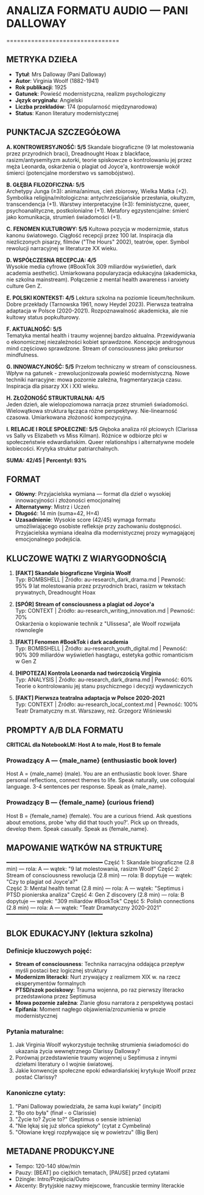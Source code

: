 # ANALIZA FORMATU AUDIO — PANI DALLOWAY
================================

## METRYKA DZIEŁA
- **Tytuł**: Mrs Dalloway (Pani Dalloway) 
- **Autor**: Virginia Woolf (1882-1941)
- **Rok publikacji**: 1925
- **Gatunek**: Powieść modernistyczna, realizm psychologiczny
- **Język oryginału**: Angielski
- **Liczba przekładów**: 174 (popularność międzynarodowa)
- **Status**: Kanon literatury modernistycznej

## PUNKTACJA SZCZEGÓŁOWA

**A. KONTROWERSYJNOŚĆ: 5/5**
Skandale biograficzne (9 lat molestowania przez przyrodnich braci), Dreadnought Hoax z blackface, rasizm/antysemityzm autorki, teorie spiskowcze o kontrolowaniu jej przez męża Leonarda, oskarżenia o plagiat od Joyce'a, kontrowersje wokół śmierci (potencjalne morderstwo vs samobójstwo).

**B. GŁĘBIA FILOZOFICZNA: 5/5**  
Archetypy Junga (≥3): anima/animus, cień zbiorowy, Wielka Matka (+2). Symbolika religijna/mitologiczna: antychrześcijańskie przesłania, okultyzm, transcendencja (+1). Warstwy interpretacyjne (≥3): feministyczne, queer, psychoanalityczne, postkolonialne (+1). Metafory egzystencjalne: śmierć jako komunikacja, strumień świadomości (+1).

**C. FENOMEN KULTUROWY: 5/5**
Kultowa pozycja w modernizmie, status kanonu światowego. Ciągłość recepcji przez 100 lat. Inspiracja dla niezliczonych pisarzy, filmów ("The Hours" 2002), teatrów, oper. Symbol rewolucji narracyjnej w literaturze XX wieku.

**D. WSPÓŁCZESNA RECEPCJA: 4/5**  
Wysokie media cyfrowe (#BookTok 309 miliardów wyświetleń, dark academia aesthetic). Umiarkowana popularyzacja edukacyjna (akademicka, nie szkolna mainstream). Połączenie z mental health awareness i anxiety culture Gen Z.

**E. POLSKI KONTEKST: 4/5**
Lektura szkolna na poziomie liceum/technikum. Dobre przekłady (Tarnowska 1961, nowy Heydel 2023). Pierwsza teatralna adaptacja w Polsce (2020-2021). Rozpoznawalność akademicka, ale nie kultowy status popkulturowy.

**F. AKTUALNOŚĆ: 5/5**  
Tematyka mental health i traumy wojennej bardzo aktualna. Przewidywania o ekonomicznej niezależności kobiet sprawdzone. Koncepcje androgynous mind częściowo sprawdzone. Stream of consciousness jako prekursor mindfulness.

**G. INNOWACYJNOŚĆ: 5/5**
Przełom techniczny w stream of consciousness. Wpływ na gatunek - zrewolucjonizowała powieść modernistyczną. Nowe techniki narracyjne: mowa pozornie zależna, fragmentaryzacja czasu. Inspiracja dla pisarzy XX i XXI wieku.

**H. ZŁOŻONOŚĆ STRUKTURALNA: 4/5**  
Jeden dzień, ale wielopoziomowa narracja przez strumień świadomości. Wielowątkowa struktura łącząca różne perspektywy. Nie-linearność czasowa. Umiarkowana złożoność kompozycyjna.

**I. RELACJE I ROLE SPOŁECZNE: 5/5**
Głęboka analiza ról płciowych (Clarissa vs Sally vs Elizabeth vs Miss Kilman). Różnice w odbiorze płci w społeczeństwie edwardiańskim. Queer relationships i alternatywne modele kobiecości. Krytyka struktur patriarchalnych.

**SUMA: 42/45 | Percentyl: 93%**

## FORMAT
- **Główny**: Przyjacielska wymiana — format dla dzieł o wysokiej innowacyjności i złożoności emocjonalnej  
- **Alternatywny**: Mistrz i Uczeń
- **Długość**: 14 min (suma=42, H=4)
- **Uzasadnienie**: Wysokie score (42/45) wymaga formatu umożliwiającego osobiste refleksje przy zachowaniu dostępności. Przyjacielska wymiana idealna dla modernistycznej prozy wymagającej emocjonalnego podejścia.

## KLUCZOWE WĄTKI Z WIARYGODNOŚCIĄ

1. **[FAKT] Skandale biograficzne Virginia Woolf**  
   Typ: BOMBSHELL | Źródło: au-research_dark_drama.md | Pewność: 95%
   9 lat molestowania przez przyrodnich braci, rasizm w tekstach prywatnych, Dreadnought Hoax

2. **[SPÓR] Stream of consciousness a plagiat od Joyce'a**  
   Typ: CONTEXT | Źródło: au-research_writing_innovation.md | Pewność: 70%  
   Oskarżenia o kopiowanie technik z "Ulissesa", ale Woolf rozwijała równolegle

3. **[FAKT] Fenomen #BookTok i dark academia**  
   Typ: BOMBSHELL | Źródło: au-research_youth_digital.md | Pewność: 90%
   309 miliardów wyświetleń hasgtagu, estetyka gothic romanticism w Gen Z

4. **[HIPOTEZA] Kontrola Leonarda nad twórczością Virginia**  
   Typ: ANALYSIS | Źródło: au-research_dark_drama.md | Pewność: 60%
   Teorie o kontrolowaniu jej stanu psychicznego i decyzji wydawniczych

5. **[FAKT] Pierwsza teatralna adaptacja w Polsce 2020-2021**  
   Typ: CONTEXT | Źródło: au-research_local_context.md | Pewność: 100%  
   Teatr Dramatyczny m.st. Warszawy, reż. Grzegorz Wiśniewski

## PROMPTY A/B DLA FORMATU

**CRITICAL dla NotebookLM: Host A to male, Host B to female**

### Prowadzący A — {male_name} (enthusiastic book lover)
Host A = {male_name} (male). 
You are an enthusiastic book lover. Share personal reflections, connect themes to life. Speak naturally, use colloquial language. 3-4 sentences per response. Speak as {male_name}.

### Prowadzący B — {female_name} (curious friend)  
Host B = {female_name} (female).
You are a curious friend. Ask questions about emotions, probe 'why did that touch you?'. Pick up on threads, develop them. Speak casually. Speak as {female_name}.

## MAPOWANIE WĄTKÓW NA STRUKTURĘ
━━━━━━━━━━━━━━━━━━━━━━━━━━━━━━
Część 1: Skandale biograficzne (2.8 min) — rola: A — wątek: "9 lat molestowania, rasizm Woolf"
Część 2: Stream of consciousness rewolucja (2.8 min) — rola: B dopytuje — wątek: "Czy to plagiat od Joyce'a?"  
Część 3: Mental health temat (2.8 min) — rola: A — wątek: "Septimus i PTSD pionierska analiza"
Część 4: Gen Z discovery (2.8 min) — rola: B dopytuje — wątek: "309 miliardów #BookTok"
Część 5: Polish connections (2.8 min) — rola: A — wątek: "Teatr Dramatyczny 2020-2021"
━━━━━━━━━━━━━━━━━━━━━━━━━━━━━━

## BLOK EDUKACYJNY (lektura szkolna)

### Definicje kluczowych pojęć:
- **Stream of consciousness**: Technika narracyjna oddająca przepływ myśli postaci bez logicznej struktury
- **Modernizm literacki**: Nurt zrywający z realizmem XIX w. na rzecz eksperymentów formalnych  
- **PTSD/szok pociskowy**: Trauma wojenna, po raz pierwszy literacko przedstawiona przez Septimusa
- **Mowa pozornie zależna**: Zlanie głosu narratora z perspektywą postaci
- **Epifania**: Moment nagłego objawienia/zrozumienia w prozie modernistycznej

### Pytania maturalne:
1. Jak Virginia Woolf wykorzystuje technikę strumienia świadomości do ukazania życia wewnętrznego Clarissy Dalloway?
2. Porównaj przedstawienie traumy wojennej u Septimusa z innymi dziełami literatury o I wojnie światowej.  
3. Jakie konwencje społeczne epoki edwardiańskiej krytykuje Woolf przez postać Clarissy?

### Kanoniczne cytaty:
1. "Pani Dalloway powiedziała, że sama kupi kwiaty" (incipit)
2. "Bo oto była" (finał - o Clarissie)
3. "Życie to? Życie to?" (Septimus o sensie istnienia)
4. "Nie lękaj się już słońca spiekoty" (cytat z Cymbelina)
5. "Ołowiane kręgi rozpływające się w powietrzu" (Big Ben)

## METADANE PRODUKCYJNE
- Tempo: 120-140 słów/min
- Pauzy: [BEAT] po ciężkich tematach, [PAUSE] przed cytatami  
- Dżingle: Intro/Przejścia/Outro
- Akcenty: Brytyjskie nazwy miejscowe, francuskie terminy literackie